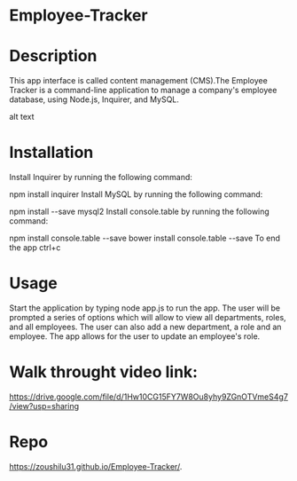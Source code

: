 # Employee-Tracker

# Description
This app interface is called content management (CMS).The Employee Tracker is a command-line application to manage a company's employee database, using Node.js, Inquirer, and MySQL.

alt text

# Installation
Install Inquirer by running the following command:

npm install inquirer
Install MySQL by running the following command:

npm install --save mysql2
Install console.table by running the following command:

npm install console.table --save
bower install console.table --save
To end the app ctrl+c

# Usage
Start the application by typing node app.js to run the app. The user will be prompted a series of options which will allow to view all departments, roles, and all employees. The user can also add a new department, a role and an employee. The app allows for the user to update an employee's role.


# Walk throught video link: 
https://drive.google.com/file/d/1Hw10CG15FY7W8Ou8yhy9ZGnOTVmeS4g7/view?usp=sharing

# Repo
https://zoushilu31.github.io/Employee-Tracker/.
